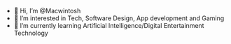 - 👋 Hi, I’m @Macwintosh
- 👀 I’m interested in Tech, Software Design, App development and Gaming
- 🌱 I’m currently learning Artificial Intelligence/Digital Entertainment Technology


<!---
Macwintosh/Macwintosh is a ✨ special ✨ repository because its `README.md` (this file) appears on your GitHub profile.
You can click the Preview link to take a look at your changes.
--->
